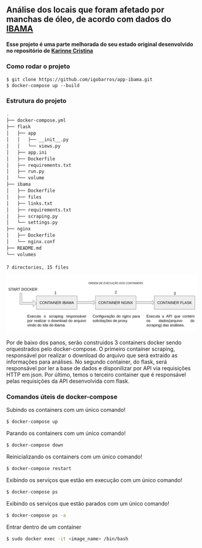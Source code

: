 ## Análise dos locais que foram afetado por manchas de óleo, de acordo com dados do [IBAMA](http://www.ibama.gov.br/manchasdeoleo-localidades-atingidas)

#### Esse projeto é uma parte melhorada do seu estado original desenvolvido no repositório de [Karinne Cristina](https://github.com/karinnecristina/Aplicacao_web)

### Como rodar o projeto

```
$ git clone https://github.com/igobarros/app-ibama.git
$ docker-compose up --build
```

### Estrutura do projeto

```bash
.
├── docker-compose.yml
├── flask
│   ├── app
│   │   ├── __init__.py
│   │   └── views.py
│   ├── app.ini
│   ├── Dockerfile
│   ├── requirements.txt
│   ├── run.py
│   └── volume
├── ibama
│   ├── Dockerfile
│   ├── files
│   ├── links.txt
│   ├── requirements.txt
│   ├── scraping.py
│   └── settings.py
├── nginx
│   ├── Dockerfile
│   └── nginx.conf
├── README.md
└── volumes

7 directories, 15 files
```

![ScreenShot](scheme_docker.png)


Por de baixo dos panos, serão construidos 3 containers docker sendo orquestrados pelo docker-compose. O primeiro container scraping, responsável por realizar o download do arquivo que será extraído as informações para análises. No segundo container, do flask, será responsável por ler a base de dados e disponilizar por API via requisições HTTP em json. Por último, temos o terceiro container que é responsável pelas requisições da API desenvolvida com flask.

### Comandos úteis de docker-compose

Subindo os containers com um único comando!

```bash
$ docker-compose up
```

Parando os containers com um único comando!

```bash
$ docker-compose down
```

Reinicializando os containers com um único comando!

```bash
$ docker-compose restart
```

Exibindo os serviços que estão em execução com um único comando!

```bash
$ docker-compose ps
```

Exibindo os serviços que estão parados com um único comando!

```bash
$ docker-compose ps -a
```

Entrar dentro de um container

```bash
$ sudo docker exec -it <image_name> /bin/bash
```
